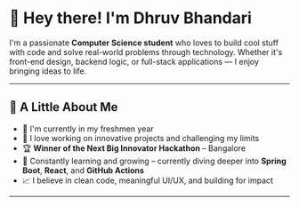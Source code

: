 
# 👋 Hey there! I'm Dhruv Bhandari

I'm a passionate **Computer Science student** who loves to build cool stuff with code and solve real-world problems through technology. 
Whether it's front-end design, backend logic, or full-stack applications — I enjoy bringing ideas to life.

---

## 🚀 A Little About Me

- 📕 I'm currently in my freshmen year 
- 🧠 I love working on innovative projects and challenging my limits  
- 🏆 **Winner of the Next Big Innovator Hackathon** – Bangalore  
- 🌱 Constantly learning and growing – currently diving deeper into **Spring Boot**, **React**, and **GitHub Actions**
- 📈 I believe in clean code, meaningful UI/UX, and building for impact

---

